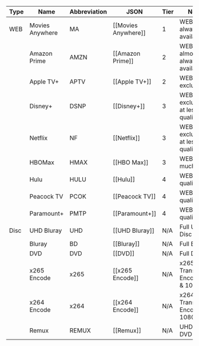 | Type | Name            | Abbreviation | JSON                | Tier | Notes                                |
| ---- | --------------- | ------------ | ------------------- | ---- | ------------------------------------ |
| WEB  | Movies Anywhere | MA           | [[Movies Anywhere]] | 1    | WEB, not always available            |
|      | Amazon Prime    | AMZN         | [[Amazon Prime]]    | 2    | WEB, almost always available         |
|      | Apple TV+       | APTV         | [[Apple TV+]]       | 2    | WEB, many exclusives                 |
|      | Disney+         | DSNP         | [[Disney+]]         | 3    | WEB, many exclusives at less quality |
|      | Netflix         | NF           | [[Netflix]]         | 3    | WEB, may exclusives at less quality  |
|      | HBOMax          | HMAX         | [[HBO Max]]         | 3    | WEB, not much 4k                     |
|      | Hulu            | HULU         | [[Hulu]]            | 4    | WEB, bad quality                     |
|      | Peacock TV      | PCOK         | [[Peacock TV]]      | 4    | WEB, bad quality                     |
|      | Paramount+      | PMTP         | [[Paramount+]]      | 4    | WEB, bad quality                     |
| Disc | UHD Bluray      | UHD          | [[UHD Bluray]]      | N/A  | Full UHD Disc                        |
|      | Bluray          | BD           | [[Bluray]]          | N/A  | Full Bluray                          |
|      | DVD             | DVD          | [[DVD]]             | N/A  | Full DVD                             |
|      | x265 Encode     | x265         | [[x265 Encode]]     | N/A  | x265 Transparent Encode, 4k & 1080p  |
|      | x264 Encode     | x264         | [[x264 Encode]]     | N/A  | x264 Transparent Encode, 1080p only  |
|      | Remux           | REMUX        | [[Remux]]           | N/A  | UHD / BR / DVD Remux               






